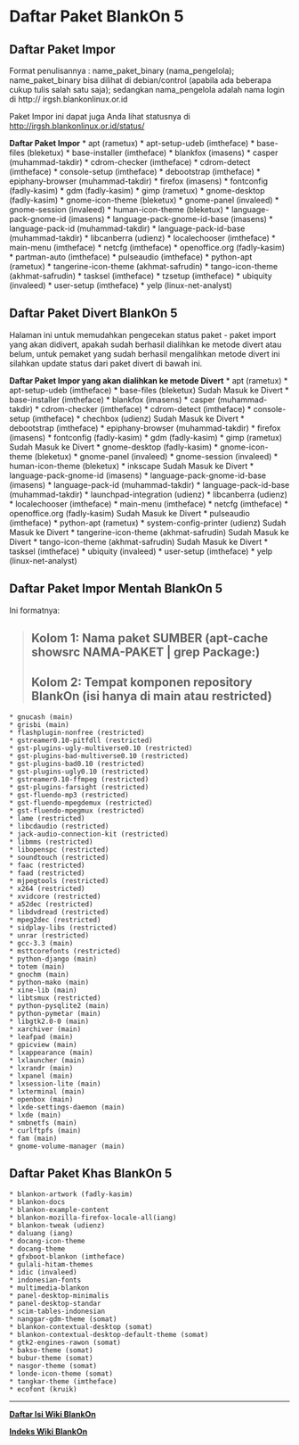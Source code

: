 # Daftar Paket BlankOn 5

## Daftar Paket Impor
Format penulisannya : name_paket_binary (nama_pengelola); name_paket_binary
bisa dilihat di debian/control (apabila ada beberapa cukup tulis salah satu saja); sedangkan nama_pengelola adalah nama login di ​http://
irgsh.blankonlinux.or.id

Paket Impor ini dapat juga Anda lihat statusnya di ​http://irgsh.blankonlinux.or.id/status/

**Daftar Paket Impor**
    * apt (rametux)
    * apt-setup-udeb (imtheface)
    * base-files (bleketux)
    * base-installer (imtheface)
    * blankfox (imasens)
    * casper (muhammad-takdir)
    * cdrom-checker (imtheface)
    * cdrom-detect (imtheface)
    * console-setup (imtheface)
    * debootstrap (imtheface)
    * epiphany-browser (muhammad-takdir)
    * firefox (imasens)
    * fontconfig (fadly-kasim)
    * gdm (fadly-kasim)
    * gimp (rametux)
    * gnome-desktop (fadly-kasim)
    * gnome-icon-theme (bleketux)
    * gnome-panel (invaleed)
    * gnome-session (invaleed)
    * human-icon-theme (bleketux)
    * language-pack-gnome-id (imasens)
    * language-pack-gnome-id-base (imasens)
    * language-pack-id (muhammad-takdir)
    * language-pack-id-base (muhammad-takdir)
    * libcanberra (udienz)
    * localechooser (imtheface)
    * main-menu (imtheface)
    * netcfg (imtheface)
    * openoffice.org (fadly-kasim)
    * partman-auto (imtheface)
    * pulseaudio (imtheface)
    * python-apt (rametux)
    * tangerine-icon-theme (akhmat-safrudin)
    * tango-icon-theme (akhmat-safrudin)
    * tasksel (imtheface)
    * tzsetup (imtheface)
    * ubiquity (invaleed)
    * user-setup (imtheface)
    * yelp (linux-net-analyst)

## Daftar Paket Divert BlankOn 5

Halaman ini untuk memudahkan pengecekan status paket - paket import yang akan didivert, apakah sudah berhasil dialihkan ke metode divert atau belum, untuk pemaket yang sudah berhasil mengalihkan metode divert ini silahkan update status dari paket divert di bawah ini.

**Daftar Paket Impor yang akan dialihkan ke metode Divert**
    * apt (rametux)
    * apt-setup-udeb (imtheface)
    * base-files (bleketux) Sudah Masuk ke Divert
    * base-installer (imtheface)
    * blankfox (imasens)
    * casper (muhammad-takdir)
    * cdrom-checker (imtheface)
    * cdrom-detect (imtheface)
    * console-setup (imtheface)
    * chechbox (udienz) Sudah Masuk ke Divert
    * debootstrap (imtheface)
    * epiphany-browser (muhammad-takdir)
    * firefox (imasens)
    * fontconfig (fadly-kasim)
    * gdm (fadly-kasim)
    * gimp (rametux) Sudah Masuk ke Divert
    * gnome-desktop (fadly-kasim)
    * gnome-icon-theme (bleketux)
    * gnome-panel (invaleed)
    * gnome-session (invaleed)
    * human-icon-theme (bleketux)
    * inkscape Sudah Masuk ke Divert
    * language-pack-gnome-id (imasens)
    * language-pack-gnome-id-base (imasens)
    * language-pack-id (muhammad-takdir)
    * language-pack-id-base (muhammad-takdir)
    * launchpad-integration (udienz)
    * libcanberra (udienz)
    * localechooser (imtheface)
    * main-menu (imtheface)
    * netcfg (imtheface)
    * openoffice.org (fadly-kasim) Sudah Masuk ke Divert
    * pulseaudio (imtheface)
    * python-apt (rametux)
    * system-config-printer (udienz) Sudah Masuk ke Divert
    * tangerine-icon-theme (akhmat-safrudin) Sudah Masuk ke Divert
    * tango-icon-theme (akhmat-safrudin) Sudah Masuk ke Divert
    * tasksel (imtheface)
    * ubiquity (invaleed)
    * user-setup (imtheface)
    * yelp (linux-net-analyst)


## Daftar Paket Impor Mentah BlankOn 5

Ini formatnya:
> ## Kolom 1: Nama paket SUMBER (apt-cache showsrc NAMA-PAKET | grep Package:)
> ## Kolom 2: Tempat komponen repository BlankOn (isi hanya di main atau restricted)
    * gnucash (main)
    * grisbi (main)
    * flashplugin-nonfree (restricted)
    * gstreamer0.10-pitfdll (restricted)
    * gst-plugins-ugly-multiverse0.10 (restricted)
    * gst-plugins-bad-multiverse0.10 (restricted)
    * gst-plugins-bad0.10 (restricted)
    * gst-plugins-ugly0.10 (restricted)
    * gstreamer0.10-ffmpeg (restricted)
    * gst-plugins-farsight (restricted)
    * gst-fluendo-mp3 (restricted)
    * gst-fluendo-mpegdemux (restricted)
    * gst-fluendo-mpegmux (restricted)
    * lame (restricted)
    * libcdaudio (restricted)
    * jack-audio-connection-kit (restricted)
    * libmms (restricted)
    * libopenspc (restricted)
    * soundtouch (restricted)
    * faac (restricted)
    * faad (restricted)
    * mjpegtools (restricted)
    * x264 (restricted)
    * xvidcore (restricted)
    * a52dec (restricted)
    * libdvdread (restricted)
    * mpeg2dec (restricted)
    * sidplay-libs (restricted)
    * unrar (restricted)
    * gcc-3.3 (main)
    * msttcorefonts (restricted)
    * python-django (main)
    * totem (main)
    * gnochm (main)
    * python-mako (main)
    * xine-lib (main)
    * libtsmux (restricted)
    * python-pysqlite2 (main)
    * python-pymetar (main)
    * libgtk2.0-0 (main)
    * xarchiver (main)
    * leafpad (main)
    * gpicview (main)
    * lxappearance (main)
    * lxlauncher (main)
    * lxrandr (main)
    * lxpanel (main)
    * lxsession-lite (main)
    * lxterminal (main)
    * openbox (main)
    * lxde-settings-daemon (main)
    * lxde (main)
    * smbnetfs (main)
    * curlftpfs (main)
    * fam (main)
    * gnome-volume-manager (main)

## Daftar Paket Khas BlankOn 5
    * blankon-artwork (fadly-kasim)
    * blankon-docs
    * blankon-example-content
    * blankon-mozilla-firefox-locale-all(iang)
    * blankon-tweak (udienz)
    * daluang (iang)
    * docang-icon-theme
    * docang-theme
    * gfxboot-blankon (imtheface)
    * gulali-hitam-themes
    * idic (invaleed)
    * indonesian-fonts
    * multimedia-blankon
    * panel-desktop-minimalis
    * panel-desktop-standar
    * scim-tables-indonesian
    * nanggar-gdm-theme (somat)
    * blankon-contextual-desktop (somat)
    * blankon-contextual-desktop-default-theme (somat)
    * gtk2-engines-rawon (somat)
    * bakso-theme (somat)
    * bubur-theme (somat)
    * nasgor-theme (somat)
    * londe-icon-theme (somat)
    * tangkar-theme (imtheface)
    * ecofont (kruik)





---
[**Daftar Isi Wiki BlankOn**](/wiki/DaftarIsi/index.html)
 
[**Indeks Wiki BlankOn**](/wiki/Indeks.html)



